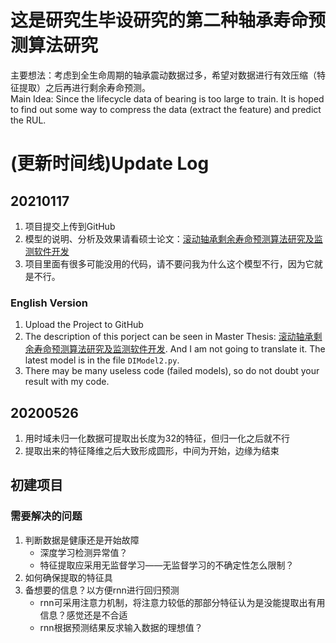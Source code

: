 # 这是研究生毕设研究的第二种轴承寿命预测算法研究
主要想法：考虑到全生命周期的轴承震动数据过多，希望对数据进行有效压缩（特征提取）之后再进行剩余寿命预测。  
Main Idea: Since the lifecycle data of bearing is too large to train. It is hoped to find out some way to compress the data (extract the feature) and predict the RUL.

# (更新时间线)Update Log

## 20210117
1. 项目提交上传到GitHub
2. 模型的说明、分析及效果请看硕士论文：[滚动轴承剩余寿命预测算法研究及监测软件开发](https://kns.cnki.net/kcms/detail/detail.aspx?dbcode=CMFD&dbname=CMFDTEMP&filename=1020400323.nh&v=6FTACn1uZ3kFN%25mmd2F1iZry4xN5dw19GEOQ9C%25mmd2BaQuW1cZGqrEFu9Xj6HkonTc%25mmd2BzjzuII)
3. 项目里面有很多可能没用的代码，请不要问我为什么这个模型不行，因为它就是不行。
### English Version
1. Upload the Project to GitHub
2. The description of this porject can be seen in Master Thesis: [滚动轴承剩余寿命预测算法研究及监测软件开发](https://kns.cnki.net/kcms/detail/detail.aspx?dbcode=CMFD&dbname=CMFDTEMP&filename=1020400323.nh&v=6FTACn1uZ3kFN%25mmd2F1iZry4xN5dw19GEOQ9C%25mmd2BaQuW1cZGqrEFu9Xj6HkonTc%25mmd2BzjzuII). And I am not going to translate it. The latest model is in the file `DIModel2.py`.
3. There may be many useless code (failed models), so do not doubt your result with my code.

## 20200526
1. 用时域未归一化数据可提取出长度为32的特征，但归一化之后就不行
2. 提取出来的特征降维之后大致形成圆形，中间为开始，边缘为结束

## 初建项目
### 需要解决的问题
1. 判断数据是健康还是开始故障
   * 深度学习检测异常值？
   * 特征提取应采用无监督学习——无监督学习的不确定性怎么限制？
2. 如何确保提取的特征具
3. 备想要的信息？以方便rnn进行回归预测
   * rnn可采用注意力机制，将注意力较低的那部分特征认为是没能提取出有用信息？感觉还是不合适
   * rnn根据预测结果反求输入数据的理想值？

